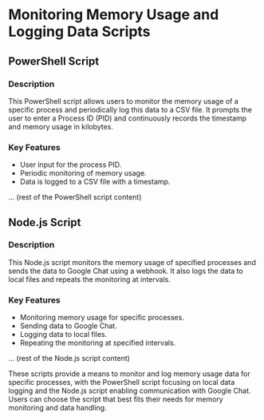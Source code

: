 # Monitoring Memory Usage and Logging Data Scripts

## PowerShell Script

### Description
This PowerShell script allows users to monitor the memory usage of a specific process and periodically log this data to a CSV file. It prompts the user to enter a Process ID (PID) and continuously records the timestamp and memory usage in kilobytes.

### Key Features
- User input for the process PID.
- Periodic monitoring of memory usage.
- Data is logged to a CSV file with a timestamp.

... (rest of the PowerShell script content)

## Node.js Script

### Description
This Node.js script monitors the memory usage of specified processes and sends the data to Google Chat using a webhook. It also logs the data to local files and repeats the monitoring at intervals.

### Key Features
- Monitoring memory usage for specific processes.
- Sending data to Google Chat.
- Logging data to local files.
- Repeating the monitoring at specified intervals.

... (rest of the Node.js script content)

These scripts provide a means to monitor and log memory usage data for specific processes, with the PowerShell script focusing on local data logging and the Node.js script enabling communication with Google Chat. Users can choose the script that best fits their needs for memory monitoring and data handling.
